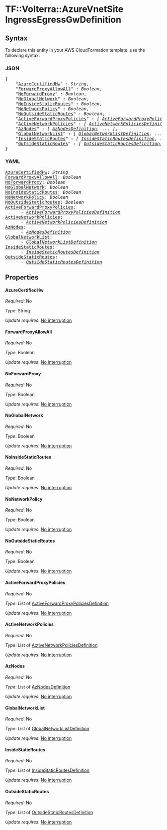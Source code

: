 # TF::Volterra::AzureVnetSite IngressEgressGwDefinition

## Syntax

To declare this entity in your AWS CloudFormation template, use the following syntax:

### JSON

<pre>
{
    "<a href="#azurecertifiedhw" title="AzureCertifiedHw">AzureCertifiedHw</a>" : <i>String</i>,
    "<a href="#forwardproxyallowall" title="ForwardProxyAllowAll">ForwardProxyAllowAll</a>" : <i>Boolean</i>,
    "<a href="#noforwardproxy" title="NoForwardProxy">NoForwardProxy</a>" : <i>Boolean</i>,
    "<a href="#noglobalnetwork" title="NoGlobalNetwork">NoGlobalNetwork</a>" : <i>Boolean</i>,
    "<a href="#noinsidestaticroutes" title="NoInsideStaticRoutes">NoInsideStaticRoutes</a>" : <i>Boolean</i>,
    "<a href="#nonetworkpolicy" title="NoNetworkPolicy">NoNetworkPolicy</a>" : <i>Boolean</i>,
    "<a href="#nooutsidestaticroutes" title="NoOutsideStaticRoutes">NoOutsideStaticRoutes</a>" : <i>Boolean</i>,
    "<a href="#activeforwardproxypolicies" title="ActiveForwardProxyPolicies">ActiveForwardProxyPolicies</a>" : <i>[ <a href="activeforwardproxypoliciesdefinition.md">ActiveForwardProxyPoliciesDefinition</a>, ... ]</i>,
    "<a href="#activenetworkpolicies" title="ActiveNetworkPolicies">ActiveNetworkPolicies</a>" : <i>[ <a href="activenetworkpoliciesdefinition.md">ActiveNetworkPoliciesDefinition</a>, ... ]</i>,
    "<a href="#aznodes" title="AzNodes">AzNodes</a>" : <i>[ <a href="aznodesdefinition.md">AzNodesDefinition</a>, ... ]</i>,
    "<a href="#globalnetworklist" title="GlobalNetworkList">GlobalNetworkList</a>" : <i>[ <a href="globalnetworklistdefinition.md">GlobalNetworkListDefinition</a>, ... ]</i>,
    "<a href="#insidestaticroutes" title="InsideStaticRoutes">InsideStaticRoutes</a>" : <i>[ <a href="insidestaticroutesdefinition.md">InsideStaticRoutesDefinition</a>, ... ]</i>,
    "<a href="#outsidestaticroutes" title="OutsideStaticRoutes">OutsideStaticRoutes</a>" : <i>[ <a href="outsidestaticroutesdefinition.md">OutsideStaticRoutesDefinition</a>, ... ]</i>
}
</pre>

### YAML

<pre>
<a href="#azurecertifiedhw" title="AzureCertifiedHw">AzureCertifiedHw</a>: <i>String</i>
<a href="#forwardproxyallowall" title="ForwardProxyAllowAll">ForwardProxyAllowAll</a>: <i>Boolean</i>
<a href="#noforwardproxy" title="NoForwardProxy">NoForwardProxy</a>: <i>Boolean</i>
<a href="#noglobalnetwork" title="NoGlobalNetwork">NoGlobalNetwork</a>: <i>Boolean</i>
<a href="#noinsidestaticroutes" title="NoInsideStaticRoutes">NoInsideStaticRoutes</a>: <i>Boolean</i>
<a href="#nonetworkpolicy" title="NoNetworkPolicy">NoNetworkPolicy</a>: <i>Boolean</i>
<a href="#nooutsidestaticroutes" title="NoOutsideStaticRoutes">NoOutsideStaticRoutes</a>: <i>Boolean</i>
<a href="#activeforwardproxypolicies" title="ActiveForwardProxyPolicies">ActiveForwardProxyPolicies</a>: <i>
      - <a href="activeforwardproxypoliciesdefinition.md">ActiveForwardProxyPoliciesDefinition</a></i>
<a href="#activenetworkpolicies" title="ActiveNetworkPolicies">ActiveNetworkPolicies</a>: <i>
      - <a href="activenetworkpoliciesdefinition.md">ActiveNetworkPoliciesDefinition</a></i>
<a href="#aznodes" title="AzNodes">AzNodes</a>: <i>
      - <a href="aznodesdefinition.md">AzNodesDefinition</a></i>
<a href="#globalnetworklist" title="GlobalNetworkList">GlobalNetworkList</a>: <i>
      - <a href="globalnetworklistdefinition.md">GlobalNetworkListDefinition</a></i>
<a href="#insidestaticroutes" title="InsideStaticRoutes">InsideStaticRoutes</a>: <i>
      - <a href="insidestaticroutesdefinition.md">InsideStaticRoutesDefinition</a></i>
<a href="#outsidestaticroutes" title="OutsideStaticRoutes">OutsideStaticRoutes</a>: <i>
      - <a href="outsidestaticroutesdefinition.md">OutsideStaticRoutesDefinition</a></i>
</pre>

## Properties

#### AzureCertifiedHw

_Required_: No

_Type_: String

_Update requires_: [No interruption](https://docs.aws.amazon.com/AWSCloudFormation/latest/UserGuide/using-cfn-updating-stacks-update-behaviors.html#update-no-interrupt)

#### ForwardProxyAllowAll

_Required_: No

_Type_: Boolean

_Update requires_: [No interruption](https://docs.aws.amazon.com/AWSCloudFormation/latest/UserGuide/using-cfn-updating-stacks-update-behaviors.html#update-no-interrupt)

#### NoForwardProxy

_Required_: No

_Type_: Boolean

_Update requires_: [No interruption](https://docs.aws.amazon.com/AWSCloudFormation/latest/UserGuide/using-cfn-updating-stacks-update-behaviors.html#update-no-interrupt)

#### NoGlobalNetwork

_Required_: No

_Type_: Boolean

_Update requires_: [No interruption](https://docs.aws.amazon.com/AWSCloudFormation/latest/UserGuide/using-cfn-updating-stacks-update-behaviors.html#update-no-interrupt)

#### NoInsideStaticRoutes

_Required_: No

_Type_: Boolean

_Update requires_: [No interruption](https://docs.aws.amazon.com/AWSCloudFormation/latest/UserGuide/using-cfn-updating-stacks-update-behaviors.html#update-no-interrupt)

#### NoNetworkPolicy

_Required_: No

_Type_: Boolean

_Update requires_: [No interruption](https://docs.aws.amazon.com/AWSCloudFormation/latest/UserGuide/using-cfn-updating-stacks-update-behaviors.html#update-no-interrupt)

#### NoOutsideStaticRoutes

_Required_: No

_Type_: Boolean

_Update requires_: [No interruption](https://docs.aws.amazon.com/AWSCloudFormation/latest/UserGuide/using-cfn-updating-stacks-update-behaviors.html#update-no-interrupt)

#### ActiveForwardProxyPolicies

_Required_: No

_Type_: List of <a href="activeforwardproxypoliciesdefinition.md">ActiveForwardProxyPoliciesDefinition</a>

_Update requires_: [No interruption](https://docs.aws.amazon.com/AWSCloudFormation/latest/UserGuide/using-cfn-updating-stacks-update-behaviors.html#update-no-interrupt)

#### ActiveNetworkPolicies

_Required_: No

_Type_: List of <a href="activenetworkpoliciesdefinition.md">ActiveNetworkPoliciesDefinition</a>

_Update requires_: [No interruption](https://docs.aws.amazon.com/AWSCloudFormation/latest/UserGuide/using-cfn-updating-stacks-update-behaviors.html#update-no-interrupt)

#### AzNodes

_Required_: No

_Type_: List of <a href="aznodesdefinition.md">AzNodesDefinition</a>

_Update requires_: [No interruption](https://docs.aws.amazon.com/AWSCloudFormation/latest/UserGuide/using-cfn-updating-stacks-update-behaviors.html#update-no-interrupt)

#### GlobalNetworkList

_Required_: No

_Type_: List of <a href="globalnetworklistdefinition.md">GlobalNetworkListDefinition</a>

_Update requires_: [No interruption](https://docs.aws.amazon.com/AWSCloudFormation/latest/UserGuide/using-cfn-updating-stacks-update-behaviors.html#update-no-interrupt)

#### InsideStaticRoutes

_Required_: No

_Type_: List of <a href="insidestaticroutesdefinition.md">InsideStaticRoutesDefinition</a>

_Update requires_: [No interruption](https://docs.aws.amazon.com/AWSCloudFormation/latest/UserGuide/using-cfn-updating-stacks-update-behaviors.html#update-no-interrupt)

#### OutsideStaticRoutes

_Required_: No

_Type_: List of <a href="outsidestaticroutesdefinition.md">OutsideStaticRoutesDefinition</a>

_Update requires_: [No interruption](https://docs.aws.amazon.com/AWSCloudFormation/latest/UserGuide/using-cfn-updating-stacks-update-behaviors.html#update-no-interrupt)

